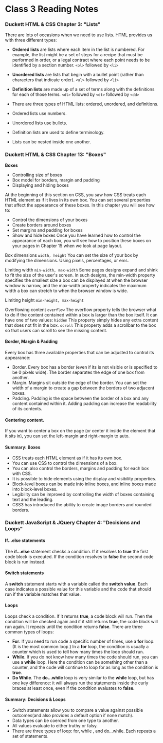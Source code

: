 # Class 3 Reading Notes

### Duckett HTML & CSS Chapter 3: "Lists"

There are lots of occasions when we need to use lists. HTML provides us with three different types:
- **Ordered lists** are lists where each item in the list is numbered. For example, the list might be a set of steps for a recipe that must be performed in order, or a legal contract where each point needs to be identified by a section number. `<ol>` followed by `<li>`
- **Unordered lists** are lists that begin with a bullet point (rather than characters that indicate order). `<ul>` followed by `<li>`
- **Definition lists** are made up of a set of terms along with the definitions for each of those terms. `<dl>` followed by `<dt>` followed by `<dd>`

- There are three types of HTML lists: ordered, unordered, and definitions.
- Ordered lists use numbers.
- Unordered lists use bullets.
- Definition lists are used to define terminology.
- Lists can be nested inside one another.

### Duckett HTML & CSS Chapter 13: "Boxes"

**Boxes**
- Controlling size of boxes
- Box model for borders, margin and padding
- Displaying and hiding boxes

At the beginning of this section on CSS, you saw how CSS treats each HTML element as if it lives in its own box.
You can set several properties that affect the appearance of these boxes. In this chapter you will see how to:
- Control the dimensions of your boxes
- Create borders around boxes
- Set margins and padding for boxes
- Show and hide boxes
Once you have learned how to control the appearance of each box, you will see how to position these boxes on your pages in Chapter 15 when we look at page layout.

Box dimensions `width, height`
You can set the size of your box by modifying the dimensions. Using pixels, percentages, or ems.

Limiting width `min-width, max-width`
Some pages designs expand and shink to fit the size of the user's screen. In such designs, the min-width property specifies the smallest size a box can be displayed at when the browser window is narrow, and the max-width property indicates the maximum width a box can stretch to when the browser window is wide.

Limiting height `min-height, max-height`

Overflowing content `overflow`
The overflow property tells the browser what to do if the content contained within a box is larger than the box itself. It can have one of two values: `hidden` This property simply hides any extra content that does not fit in the box. `scroll` This property adds a scrollbar to the box so that users can scroll to see the missing content.

#### Border, Margin & Padding
Every box has three available properties that can be adjusted to control its appearance:
- Border. Every box has a border (even if its is not visible or is specified to be 0 pixels wide). The border separates the edge of one box from another.
- Margin. Margins sit outside the edge of the border. You can set the width of a margin to create a gap between the borders of two adjacent boxes.
- Padding. Padding is the space between the border of a box and any content contained within it. Adding padding can increase the readability of its contents.

#### Centering content.
If you want to center a box on the page (or center it inside the element that it sits in), you can set the left-margin and right-margin to auto.

#### Summary: Boxes
- CSS treats each HTML element as if it has its own box.
- You can use CSS to control the dimensions of a box.
- You can also control the borders, margins and padding for each box with CSS.
- It is possible to hide elements using the display and visibility properties.
- Block-level boxes can be made into inline boxes, and inline boxes made into block-level boxes.
- Legibility can be improved by controlling the width of boxes containing text and the leading.
- CSS3 has introduced the ability to create image borders and rounded borders.

### Duckett JavaScript & JQuery Chapter 4: "Decisions and Loops"

#### If...else statements

The **if...else** statement checks a condition. If it resolves to **true** the first code block is executed. If the condition resolves to **false** the second code block is run instead.

#### Switch statements

A **switch** statement starts with a variable called the **switch value**. Each case indicates a possible value for this variable and the code that should run if the variable matches that value.

#### Loops
Loops check a condition. If it returns **true**, a code block will run. Then the condition will be checked again and if it still returns **true**, the code block will run again. It repeats until the condition returns **false**. There are three common types of loops:

- **For**. If you need to run code a specific number of times, use a **for** loop. (It is the most common loop.) In a **for** loop, the condition is usually a counter which is used to tell how many times the loop should run.
- **While**. If you do not know how many times the code should run, you can use a **while** loop. Here the condition can be something other than a counter, and the code will continue to loop for as long as the condition is **true**.
- **Do While**. The **do...while** loop is very similar to the **while** loop, but has one key difference: it will always run the statements inside the curly braces at least once, even if the condition evaluates to **false**.

#### Summary: Decisions & Loops
- Switch statements allow you to compare a value against possible outcomes(and also provides a default option if none match).
- Data types can be coerced from one type to another.
- All values evaluate to either truthy or falsy.
- There are three types of loop: for, while , and do...while. Each repeats a set of statements.